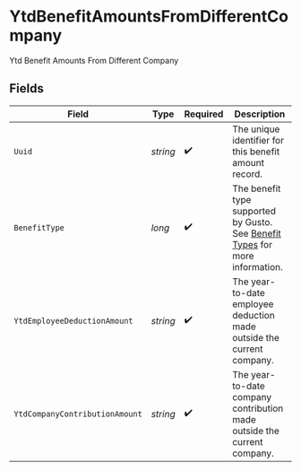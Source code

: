 # YtdBenefitAmountsFromDifferentCompany

Ytd Benefit Amounts From Different Company


## Fields

| Field                                                                                                                                             | Type                                                                                                                                              | Required                                                                                                                                          | Description                                                                                                                                       |
| ------------------------------------------------------------------------------------------------------------------------------------------------- | ------------------------------------------------------------------------------------------------------------------------------------------------- | ------------------------------------------------------------------------------------------------------------------------------------------------- | ------------------------------------------------------------------------------------------------------------------------------------------------- |
| `Uuid`                                                                                                                                            | *string*                                                                                                                                          | :heavy_check_mark:                                                                                                                                | The unique identifier for this benefit amount record.                                                                                             |
| `BenefitType`                                                                                                                                     | *long*                                                                                                                                            | :heavy_check_mark:                                                                                                                                | The benefit type supported by Gusto. See [Benefit Types](https://docs.gusto.com/embedded-payroll/reference/get-v1-benefits) for more information. |
| `YtdEmployeeDeductionAmount`                                                                                                                      | *string*                                                                                                                                          | :heavy_check_mark:                                                                                                                                | The year-to-date employee deduction made outside the current company.                                                                             |
| `YtdCompanyContributionAmount`                                                                                                                    | *string*                                                                                                                                          | :heavy_check_mark:                                                                                                                                | The year-to-date company contribution made outside the current company.                                                                           |